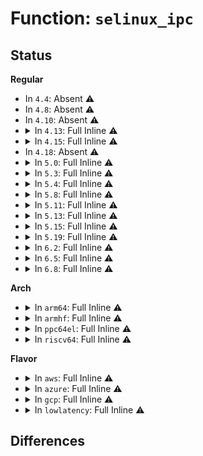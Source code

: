 # Function: <code>selinux_ipc</code>

## Status
<b>Regular</b>
<ul>
<li>
In <code>4.4</code>: Absent ⚠️
</li>
<li>
In <code>4.8</code>: Absent ⚠️
</li>
<li>
In <code>4.10</code>: Absent ⚠️
</li>
<li>
<details>
<summary>In <code>4.13</code>: Full Inline ⚠️</summary>

**Collision:** Unique Static

**Inline:** Full

**Transformation:** False

**Instances:**

```
In security/selinux/hooks.c (ffffffff813a3955)
Location: security/selinux/include/objsec.h:204
Inline: True
Inline callers:
  - security/selinux/hooks.c:selinux_ipc_getsecid
  - security/selinux/hooks.c:selinux_sem_associate
  - security/selinux/hooks.c:selinux_sem_alloc_security
  - security/selinux/hooks.c:selinux_shm_associate
  - security/selinux/hooks.c:selinux_shm_alloc_security
  - security/selinux/hooks.c:selinux_msg_queue_msgrcv
  - security/selinux/hooks.c:selinux_msg_queue_msgsnd
  - security/selinux/hooks.c:selinux_msg_queue_associate
  - security/selinux/hooks.c:selinux_msg_queue_alloc_security
  - security/selinux/hooks.c:ipc_has_perm
```
</details>
</li>
<li>
<details>
<summary>In <code>4.15</code>: Full Inline ⚠️</summary>

**Collision:** Unique Static

**Inline:** Full

**Transformation:** False

**Instances:**

```
In security/selinux/hooks.c (ffffffff813c9755)
Location: security/selinux/include/objsec.h:208
Inline: True
Inline callers:
  - security/selinux/hooks.c:selinux_ipc_getsecid
  - security/selinux/hooks.c:selinux_sem_associate
  - security/selinux/hooks.c:selinux_sem_alloc_security
  - security/selinux/hooks.c:selinux_shm_associate
  - security/selinux/hooks.c:selinux_shm_alloc_security
  - security/selinux/hooks.c:selinux_msg_queue_msgrcv
  - security/selinux/hooks.c:selinux_msg_queue_msgsnd
  - security/selinux/hooks.c:selinux_msg_queue_associate
  - security/selinux/hooks.c:selinux_msg_queue_alloc_security
  - security/selinux/hooks.c:ipc_has_perm
```
</details>
</li>
<li>
In <code>4.18</code>: Absent ⚠️
</li>
<li>
<details>
<summary>In <code>5.0</code>: Full Inline ⚠️</summary>

**Collision:** Unique Static

**Inline:** Full

**Transformation:** False

**Instances:**

```
In security/selinux/hooks.c (ffffffff814149a5)
Location: security/selinux/include/objsec.h:185
Inline: True
Inline callers:
  - security/selinux/hooks.c:selinux_ipc_getsecid
  - security/selinux/hooks.c:selinux_sem_associate
  - security/selinux/hooks.c:selinux_sem_alloc_security
  - security/selinux/hooks.c:selinux_shm_associate
  - security/selinux/hooks.c:selinux_shm_alloc_security
  - security/selinux/hooks.c:selinux_msg_queue_msgrcv
  - security/selinux/hooks.c:selinux_msg_queue_msgsnd
  - security/selinux/hooks.c:selinux_msg_queue_associate
  - security/selinux/hooks.c:selinux_msg_queue_alloc_security
  - security/selinux/hooks.c:ipc_has_perm
```
</details>
</li>
<li>
<details>
<summary>In <code>5.3</code>: Full Inline ⚠️</summary>

**Collision:** Unique Static

**Inline:** Full

**Transformation:** False

**Instances:**

```
In security/selinux/hooks.c (ffffffff814421e5)
Location: security/selinux/include/objsec.h:182
Inline: True
Inline callers:
  - security/selinux/hooks.c:selinux_ipc_getsecid
  - security/selinux/hooks.c:selinux_sem_associate
  - security/selinux/hooks.c:selinux_sem_alloc_security
  - security/selinux/hooks.c:selinux_shm_associate
  - security/selinux/hooks.c:selinux_shm_alloc_security
  - security/selinux/hooks.c:selinux_msg_queue_msgrcv
  - security/selinux/hooks.c:selinux_msg_queue_msgsnd
  - security/selinux/hooks.c:selinux_msg_queue_associate
  - security/selinux/hooks.c:selinux_msg_queue_alloc_security
  - security/selinux/hooks.c:ipc_has_perm
```
</details>
</li>
<li>
<details>
<summary>In <code>5.4</code>: Full Inline ⚠️</summary>

**Collision:** Unique Static

**Inline:** Full

**Transformation:** False

**Instances:**

```
In security/selinux/hooks.c (ffffffff8145bc55)
Location: security/selinux/include/objsec.h:172
Inline: True
Inline callers:
  - security/selinux/hooks.c:selinux_ipc_getsecid
  - security/selinux/hooks.c:selinux_sem_associate
  - security/selinux/hooks.c:selinux_sem_alloc_security
  - security/selinux/hooks.c:selinux_shm_associate
  - security/selinux/hooks.c:selinux_shm_alloc_security
  - security/selinux/hooks.c:selinux_msg_queue_msgrcv
  - security/selinux/hooks.c:selinux_msg_queue_msgsnd
  - security/selinux/hooks.c:selinux_msg_queue_associate
  - security/selinux/hooks.c:selinux_msg_queue_alloc_security
  - security/selinux/hooks.c:ipc_has_perm
```
</details>
</li>
<li>
<details>
<summary>In <code>5.8</code>: Full Inline ⚠️</summary>

**Collision:** Unique Static

**Inline:** Full

**Transformation:** False

**Instances:**

```
In security/selinux/hooks.c (ffffffff814aee15)
Location: security/selinux/include/objsec.h:176
Inline: True
Inline callers:
  - security/selinux/hooks.c:selinux_ipc_getsecid
  - security/selinux/hooks.c:selinux_sem_semop
  - security/selinux/hooks.c:selinux_sem_associate
  - security/selinux/hooks.c:selinux_sem_alloc_security
  - security/selinux/hooks.c:selinux_shm_shmat
  - security/selinux/hooks.c:selinux_shm_associate
  - security/selinux/hooks.c:selinux_shm_alloc_security
  - security/selinux/hooks.c:selinux_msg_queue_msgrcv
  - security/selinux/hooks.c:selinux_msg_queue_msgsnd
  - security/selinux/hooks.c:selinux_msg_queue_associate
  - security/selinux/hooks.c:selinux_msg_queue_alloc_security
```
</details>
</li>
<li>
<details>
<summary>In <code>5.11</code>: Full Inline ⚠️</summary>

**Collision:** Unique Static

**Inline:** Full

**Transformation:** False

**Instances:**

```
In security/selinux/hooks.c (ffffffff814cc8b5)
Location: security/selinux/include/objsec.h:175
Inline: True
Inline callers:
  - security/selinux/hooks.c:selinux_ipc_getsecid
  - security/selinux/hooks.c:selinux_sem_semop
  - security/selinux/hooks.c:selinux_sem_associate
  - security/selinux/hooks.c:selinux_sem_alloc_security
  - security/selinux/hooks.c:selinux_shm_shmat
  - security/selinux/hooks.c:selinux_shm_associate
  - security/selinux/hooks.c:selinux_shm_alloc_security
  - security/selinux/hooks.c:selinux_msg_queue_msgrcv
  - security/selinux/hooks.c:selinux_msg_queue_msgsnd
  - security/selinux/hooks.c:selinux_msg_queue_associate
  - security/selinux/hooks.c:selinux_msg_queue_alloc_security
```
</details>
</li>
<li>
<details>
<summary>In <code>5.13</code>: Full Inline ⚠️</summary>

**Collision:** Unique Static

**Inline:** Full

**Transformation:** False

**Instances:**

```
In security/selinux/hooks.c (ffffffff814d2ee5)
Location: security/selinux/include/objsec.h:175
Inline: True
Inline callers:
  - security/selinux/hooks.c:selinux_ipc_getsecid
  - security/selinux/hooks.c:selinux_sem_semop
  - security/selinux/hooks.c:selinux_sem_associate
  - security/selinux/hooks.c:selinux_sem_alloc_security
  - security/selinux/hooks.c:selinux_shm_shmat
  - security/selinux/hooks.c:selinux_shm_associate
  - security/selinux/hooks.c:selinux_shm_alloc_security
  - security/selinux/hooks.c:selinux_msg_queue_msgrcv
  - security/selinux/hooks.c:selinux_msg_queue_msgsnd
  - security/selinux/hooks.c:selinux_msg_queue_associate
  - security/selinux/hooks.c:selinux_msg_queue_alloc_security
```
</details>
</li>
<li>
<details>
<summary>In <code>5.15</code>: Full Inline ⚠️</summary>

**Collision:** Unique Static

**Inline:** Full

**Transformation:** False

**Instances:**

```
In security/selinux/hooks.c (ffffffff8152bba5)
Location: security/selinux/include/objsec.h:175
Inline: True
Inline callers:
  - security/selinux/hooks.c:selinux_ipc_getsecid
  - security/selinux/hooks.c:selinux_sem_semop
  - security/selinux/hooks.c:selinux_sem_associate
  - security/selinux/hooks.c:selinux_sem_alloc_security
  - security/selinux/hooks.c:selinux_shm_shmat
  - security/selinux/hooks.c:selinux_shm_associate
  - security/selinux/hooks.c:selinux_shm_alloc_security
  - security/selinux/hooks.c:selinux_msg_queue_msgrcv
  - security/selinux/hooks.c:selinux_msg_queue_msgsnd
  - security/selinux/hooks.c:selinux_msg_queue_associate
  - security/selinux/hooks.c:selinux_msg_queue_alloc_security
```
</details>
</li>
<li>
<details>
<summary>In <code>5.19</code>: Full Inline ⚠️</summary>

**Collision:** Unique Static

**Inline:** Full

**Transformation:** False

**Instances:**

```
In security/selinux/hooks.c (ffffffff815c18d5)
Location: security/selinux/include/objsec.h:175
Inline: True
Inline callers:
  - security/selinux/hooks.c:selinux_ipc_getsecid
  - security/selinux/hooks.c:selinux_sem_semop
  - security/selinux/hooks.c:selinux_sem_associate
  - security/selinux/hooks.c:selinux_sem_alloc_security
  - security/selinux/hooks.c:selinux_shm_shmat
  - security/selinux/hooks.c:selinux_shm_associate
  - security/selinux/hooks.c:selinux_shm_alloc_security
  - security/selinux/hooks.c:selinux_msg_queue_msgrcv
  - security/selinux/hooks.c:selinux_msg_queue_msgsnd
  - security/selinux/hooks.c:selinux_msg_queue_associate
  - security/selinux/hooks.c:selinux_msg_queue_alloc_security
```
</details>
</li>
<li>
<details>
<summary>In <code>6.2</code>: Full Inline ⚠️</summary>

**Collision:** Unique Static

**Inline:** Full

**Transformation:** False

**Instances:**

```
In security/selinux/hooks.c (ffffffff8166df25)
Location: security/selinux/include/objsec.h:175
Inline: True
Inline callers:
  - security/selinux/hooks.c:selinux_ipc_getsecid
  - security/selinux/hooks.c:selinux_sem_semop
  - security/selinux/hooks.c:selinux_sem_associate
  - security/selinux/hooks.c:selinux_sem_alloc_security
  - security/selinux/hooks.c:selinux_shm_shmat
  - security/selinux/hooks.c:selinux_shm_associate
  - security/selinux/hooks.c:selinux_shm_alloc_security
  - security/selinux/hooks.c:selinux_msg_queue_msgrcv
  - security/selinux/hooks.c:selinux_msg_queue_msgsnd
  - security/selinux/hooks.c:selinux_msg_queue_associate
  - security/selinux/hooks.c:selinux_msg_queue_alloc_security
```
</details>
</li>
<li>
<details>
<summary>In <code>6.5</code>: Full Inline ⚠️</summary>

**Collision:** Unique Static

**Inline:** Full

**Transformation:** False

**Instances:**

```
In security/selinux/hooks.c (ffffffff816a65f5)
Location: security/selinux/include/objsec.h:175
Inline: True
Inline callers:
  - security/selinux/hooks.c:selinux_ipc_getsecid
  - security/selinux/hooks.c:selinux_sem_semop
  - security/selinux/hooks.c:selinux_sem_associate
  - security/selinux/hooks.c:selinux_sem_alloc_security
  - security/selinux/hooks.c:selinux_shm_shmat
  - security/selinux/hooks.c:selinux_shm_associate
  - security/selinux/hooks.c:selinux_shm_alloc_security
  - security/selinux/hooks.c:selinux_msg_queue_msgrcv
  - security/selinux/hooks.c:selinux_msg_queue_msgsnd
  - security/selinux/hooks.c:selinux_msg_queue_associate
  - security/selinux/hooks.c:selinux_msg_queue_alloc_security
```
</details>
</li>
<li>
<details>
<summary>In <code>6.8</code>: Full Inline ⚠️</summary>

**Collision:** Unique Static

**Inline:** Full

**Transformation:** False

**Instances:**

```
In security/selinux/hooks.c (ffffffff816e30b5)
Location: security/selinux/include/objsec.h:177
Inline: True
Inline callers:
  - security/selinux/hooks.c:selinux_ipc_getlsmblob
  - security/selinux/hooks.c:selinux_sem_semop
  - security/selinux/hooks.c:selinux_sem_associate
  - security/selinux/hooks.c:selinux_sem_alloc_security
  - security/selinux/hooks.c:selinux_shm_shmat
  - security/selinux/hooks.c:selinux_shm_associate
  - security/selinux/hooks.c:selinux_shm_alloc_security
  - security/selinux/hooks.c:selinux_msg_queue_msgrcv
  - security/selinux/hooks.c:selinux_msg_queue_msgsnd
  - security/selinux/hooks.c:selinux_msg_queue_associate
  - security/selinux/hooks.c:selinux_msg_queue_alloc_security
```
</details>
</li>
</ul>
<b>Arch</b>
<ul>
<li>
<details>
<summary>In <code>arm64</code>: Full Inline ⚠️</summary>

**Collision:** Unique Static

**Inline:** Full

**Transformation:** False

**Instances:**

```
In security/selinux/hooks.c (ffff800010548630)
Location: security/selinux/include/objsec.h:172
Inline: True
Inline callers:
  - security/selinux/hooks.c:selinux_ipc_getsecid
  - security/selinux/hooks.c:selinux_sem_associate
  - security/selinux/hooks.c:selinux_sem_alloc_security
  - security/selinux/hooks.c:selinux_shm_associate
  - security/selinux/hooks.c:selinux_shm_alloc_security
  - security/selinux/hooks.c:selinux_msg_queue_msgrcv
  - security/selinux/hooks.c:selinux_msg_queue_msgsnd
  - security/selinux/hooks.c:selinux_msg_queue_associate
  - security/selinux/hooks.c:selinux_msg_queue_alloc_security
  - security/selinux/hooks.c:ipc_has_perm
```
</details>
</li>
<li>
<details>
<summary>In <code>armhf</code>: Full Inline ⚠️</summary>

**Collision:** Unique Static

**Inline:** Full

**Transformation:** False

**Instances:**

```
In security/selinux/hooks.c (c06fe10c)
Location: security/selinux/include/objsec.h:172
Inline: True
Inline callers:
  - security/selinux/hooks.c:selinux_ipc_getsecid
  - security/selinux/hooks.c:selinux_sem_associate
  - security/selinux/hooks.c:selinux_sem_alloc_security
  - security/selinux/hooks.c:selinux_shm_associate
  - security/selinux/hooks.c:selinux_shm_alloc_security
  - security/selinux/hooks.c:selinux_msg_queue_msgrcv
  - security/selinux/hooks.c:selinux_msg_queue_msgsnd
  - security/selinux/hooks.c:selinux_msg_queue_associate
  - security/selinux/hooks.c:selinux_msg_queue_alloc_security
  - security/selinux/hooks.c:ipc_has_perm
```
</details>
</li>
<li>
<details>
<summary>In <code>ppc64el</code>: Full Inline ⚠️</summary>

**Collision:** Unique Static

**Inline:** Full

**Transformation:** False

**Instances:**

```
In security/selinux/hooks.c (c00000000069f690)
Location: security/selinux/include/objsec.h:172
Inline: True
Inline callers:
  - security/selinux/hooks.c:selinux_ipc_getsecid
  - security/selinux/hooks.c:selinux_sem_associate
  - security/selinux/hooks.c:selinux_sem_alloc_security
  - security/selinux/hooks.c:selinux_shm_associate
  - security/selinux/hooks.c:selinux_shm_alloc_security
  - security/selinux/hooks.c:selinux_msg_queue_msgrcv
  - security/selinux/hooks.c:selinux_msg_queue_msgsnd
  - security/selinux/hooks.c:selinux_msg_queue_associate
  - security/selinux/hooks.c:selinux_msg_queue_alloc_security
  - security/selinux/hooks.c:ipc_has_perm
```
</details>
</li>
<li>
<details>
<summary>In <code>riscv64</code>: Full Inline ⚠️</summary>

**Collision:** Unique Static

**Inline:** Full

**Transformation:** False

**Instances:**

```
In security/selinux/hooks.c (ffffffe0003a3888)
Location: security/selinux/include/objsec.h:172
Inline: True
Inline callers:
  - security/selinux/hooks.c:selinux_ipc_getsecid
  - security/selinux/hooks.c:selinux_sem_associate
  - security/selinux/hooks.c:selinux_sem_alloc_security
  - security/selinux/hooks.c:selinux_shm_associate
  - security/selinux/hooks.c:selinux_shm_alloc_security
  - security/selinux/hooks.c:selinux_msg_queue_msgrcv
  - security/selinux/hooks.c:selinux_msg_queue_msgsnd
  - security/selinux/hooks.c:selinux_msg_queue_associate
  - security/selinux/hooks.c:selinux_msg_queue_alloc_security
  - security/selinux/hooks.c:ipc_has_perm
```
</details>
</li>
</ul>
<b>Flavor</b>
<ul>
<li>
<details>
<summary>In <code>aws</code>: Full Inline ⚠️</summary>

**Collision:** Unique Static

**Inline:** Full

**Transformation:** False

**Instances:**

```
In security/selinux/hooks.c (ffffffff81454235)
Location: security/selinux/include/objsec.h:172
Inline: True
Inline callers:
  - security/selinux/hooks.c:selinux_ipc_getsecid
  - security/selinux/hooks.c:selinux_sem_associate
  - security/selinux/hooks.c:selinux_sem_alloc_security
  - security/selinux/hooks.c:selinux_shm_associate
  - security/selinux/hooks.c:selinux_shm_alloc_security
  - security/selinux/hooks.c:selinux_msg_queue_msgrcv
  - security/selinux/hooks.c:selinux_msg_queue_msgsnd
  - security/selinux/hooks.c:selinux_msg_queue_associate
  - security/selinux/hooks.c:selinux_msg_queue_alloc_security
  - security/selinux/hooks.c:ipc_has_perm
```
</details>
</li>
<li>
<details>
<summary>In <code>azure</code>: Full Inline ⚠️</summary>

**Collision:** Unique Static

**Inline:** Full

**Transformation:** False

**Instances:**

```
In security/selinux/hooks.c (ffffffff81444c75)
Location: security/selinux/include/objsec.h:172
Inline: True
Inline callers:
  - security/selinux/hooks.c:selinux_ipc_getsecid
  - security/selinux/hooks.c:selinux_sem_associate
  - security/selinux/hooks.c:selinux_sem_alloc_security
  - security/selinux/hooks.c:selinux_shm_associate
  - security/selinux/hooks.c:selinux_shm_alloc_security
  - security/selinux/hooks.c:selinux_msg_queue_msgrcv
  - security/selinux/hooks.c:selinux_msg_queue_msgsnd
  - security/selinux/hooks.c:selinux_msg_queue_associate
  - security/selinux/hooks.c:selinux_msg_queue_alloc_security
  - security/selinux/hooks.c:ipc_has_perm
```
</details>
</li>
<li>
<details>
<summary>In <code>gcp</code>: Full Inline ⚠️</summary>

**Collision:** Unique Static

**Inline:** Full

**Transformation:** False

**Instances:**

```
In security/selinux/hooks.c (ffffffff814502d5)
Location: security/selinux/include/objsec.h:172
Inline: True
Inline callers:
  - security/selinux/hooks.c:selinux_ipc_getsecid
  - security/selinux/hooks.c:selinux_sem_associate
  - security/selinux/hooks.c:selinux_sem_alloc_security
  - security/selinux/hooks.c:selinux_shm_associate
  - security/selinux/hooks.c:selinux_shm_alloc_security
  - security/selinux/hooks.c:selinux_msg_queue_msgrcv
  - security/selinux/hooks.c:selinux_msg_queue_msgsnd
  - security/selinux/hooks.c:selinux_msg_queue_associate
  - security/selinux/hooks.c:selinux_msg_queue_alloc_security
  - security/selinux/hooks.c:ipc_has_perm
```
</details>
</li>
<li>
<details>
<summary>In <code>lowlatency</code>: Full Inline ⚠️</summary>

**Collision:** Unique Static

**Inline:** Full

**Transformation:** False

**Instances:**

```
In security/selinux/hooks.c (ffffffff81467775)
Location: security/selinux/include/objsec.h:172
Inline: True
Inline callers:
  - security/selinux/hooks.c:selinux_ipc_getsecid
  - security/selinux/hooks.c:selinux_sem_associate
  - security/selinux/hooks.c:selinux_sem_alloc_security
  - security/selinux/hooks.c:selinux_shm_associate
  - security/selinux/hooks.c:selinux_shm_alloc_security
  - security/selinux/hooks.c:selinux_msg_queue_msgrcv
  - security/selinux/hooks.c:selinux_msg_queue_msgsnd
  - security/selinux/hooks.c:selinux_msg_queue_associate
  - security/selinux/hooks.c:selinux_msg_queue_alloc_security
  - security/selinux/hooks.c:ipc_has_perm
```
</details>
</li>
</ul>

## Differences
